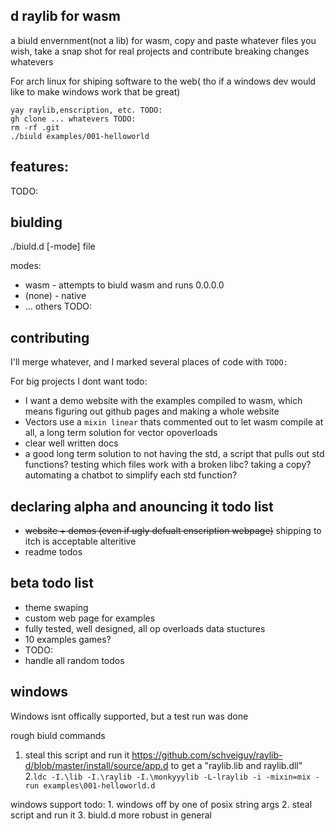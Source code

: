 ## d raylib for wasm

a biuld envernment(not a lib) for wasm, copy and paste whatever files you wish, take a snap shot for real projects and contribute breaking changes whatevers

For arch linux for shiping software to the web( tho if a windows dev would like to make windows work that be great)

```
yay raylib,enscription, etc. TODO:
gh clone ... whatevers TODO:
rm -rf .git
./biuld examples/001-helloworld
```

## features:
TODO:

## biulding

./biuld.d [-mode] file

modes:
* wasm - attempts to biuld wasm and runs 0.0.0.0
* (none) - native
* ... others TODO:

## contributing

I'll merge whatever, and I marked several places of code with `TODO:`

For big projects I dont want todo: 

* I want a demo website with the examples compiled to wasm, which means figuring out github pages and making a whole website
* Vectors use a `mixin linear` thats commented out to let wasm compile at all, a long term solution for vector opoverloads
* clear well written docs
* a good long term solution to not having the std, a script that pulls out std functions? testing which files work with a broken libc? taking a copy? automating a chatbot to simplify each std function?

## declaring alpha and anouncing it todo list

* ~~website + demos (even if ugly defualt enscription webpage)~~ shipping to itch is acceptable alteritive
* readme todos

## beta todo list

* theme swaping
* custom web page for examples
* fully tested, well designed, all op overloads data stuctures
* 10 examples games?
* TODO:
* handle all random todos

## windows

Windows isnt offically supported, but a test run was done

rough biuld commands
  1. steal this script and run it https://github.com/schveiguy/raylib-d/blob/master/install/source/app.d to get a "raylib.lib and raylib.dll"
  2.`ldc -I.\lib -I.\raylib -I.\monkyyylib -L-lraylib -i -mixin=mix -run examples\001-helloworld.d`
  
windows support todo:
	1. windows off by one of posix string args
	2. steal script and run it
	3. biuld.d more robust in general
